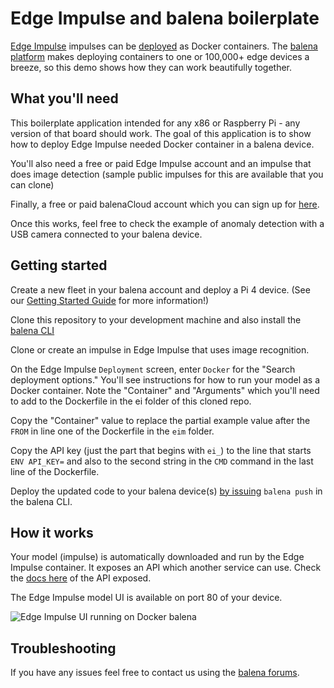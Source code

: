 # Edge Impulse and balena boilerplate

[Edge Impulse](https://edgeimpulse.com/) impulses can be [deployed](https://docs.edgeimpulse.com/docs/run-inference/docker) as Docker containers. The [balena platform](https://www.balena.io/) makes deploying containers to one or 100,000+ edge devices a breeze, so this demo shows how they can work beautifully together.


## What you'll need

This boilerplate application intended for any x86 or Raspberry Pi - any version of that board should work. The goal of this application is to show how to deploy Edge Impulse needed Docker container in a balena device.

You'll also need a free or paid Edge Impulse account and an impulse that does image detection (sample public impulses for this are available that you can clone)

Finally, a free or paid balenaCloud account which you can sign up for [here](https://dashboard.balena-cloud.com/signup).

Once this works, feel free to check the example of anomaly detection with a USB camera connected to your balena device.


## Getting started

Create a new fleet in your balena account and deploy a Pi 4 device. (See our [Getting Started Guide](https://docs.balena.io/learn/getting-started/raspberrypi3/python/) for more information!)

Clone this repository to your development machine and also install the [balena CLI](https://github.com/balena-io/balena-cli/blob/master/INSTALL.md)

Clone or create an impulse in Edge Impulse that uses image recognition.

On the Edge Impulse `Deployment` screen, enter `Docker` for the "Search deployment options." You'll see instructions for how to run your model as a Docker container. Note the "Container" and "Arguments" which you'll need to add to the Dockerfile in the ei folder of this cloned repo.

Copy the "Container" value to replace the partial example value after the `FROM` in line one of the Dockerfile in the `eim` folder.

Copy the API key (just the part that begins with `ei_`) to the line that starts `ENV API_KEY=` and also to the second string in the `CMD` command in the last line of the Dockerfile.

Deploy the updated code to your balena device(s) [by issuing](https://docs.balena.io/learn/deploy/deployment/) `balena push` in the balena CLI. 


## How it works

Your model (impulse) is automatically downloaded and run by the Edge Impulse container. It exposes an API which another service can use. Check the [docs here](https://docs.edgeimpulse.com/docs/run-inference/docker) of the API exposed.

The Edge Impulse model UI is available on port 80 of your device.

![Edge Impulse UI running on Docker balena](https://github.com/mpous/ei-balena/assets/173156/7951db1b-17e4-4151-af51-bbc78f8c0f32)


## Troubleshooting

If you have any issues feel free to contact us using the [balena forums](https://forums.balena.io).


